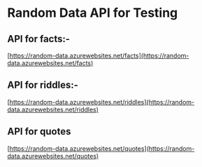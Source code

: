 # Random Data API for Testing

## API for facts:-

[https://random-data.azurewebsites.net/facts](https://random-data.azurewebsites.net/facts)

## API for riddles:-

[https://random-data.azurewebsites.net/riddles](https://random-data.azurewebsites.net/riddles)


## API for quotes

[https://random-data.azurewebsites.net/quotes](https://random-data.azurewebsites.net/quotes)